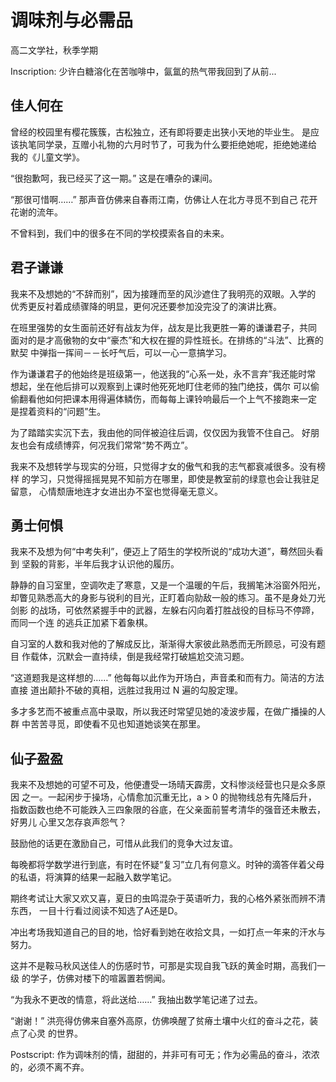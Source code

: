 # 调味剂与必需品

高二文学社，秋季学期

Inscription: 少许白糖溶化在苦咖啡中，氤氲的热气带我回到了从前...

## 佳人何在
曾经的校园里有樱花簇簇，古松独立，还有即将要走出狭小天地的毕业生。
是应该执笔同学录，互赠小礼物的六月时节了，可我为什么要拒绝她呢，拒绝她递给
我的《儿童文学》。

“很抱歉呵，我已经买了这一期。” 这是在嘈杂的课间。

“那很可惜啊……” 那声音仿佛来自春雨江南，仿佛让人在北方寻觅不到自己
花开花谢的流年。

不曾料到，我们中的很多在不同的学校摸索各自的未来。

## 君子谦谦
我来不及想她的“不辞而别”，因为接踵而至的风沙遮住了我明亮的双眼。入学的
优秀更反衬着成绩骤降的明显，更何况还要参加没完没了的演讲比赛。

在班里强势的女生面前还好有战友为伴，战友是比我更胜一筹的谦谦君子，共同
面对的是才高傲物的女中“豪杰”和大权在握的异性班长。在排练的“斗法”、比赛的默契
中弹指一挥间－－长吁气后，可以一心一意搞学习。

作为谦谦君子的他始终是班级第一，他送我的“心系一处，永不言弃”我还能时常
想起，坐在他后排可以观察到上课时他死死地盯住老师的独门绝技，偶尔
可以偷偷翻看他如何把课本用得遍体鳞伤，而每每上课铃响最后一个上气不接跑来一定
是捏着资料的“问题”生。

为了踏踏实实沉下去，我由他的同伴被迫往后调，仅仅因为我管不住自己。
好朋友也会有成绩博弈，何况我们常常“势不两立”。

我来不及想转学与现实的分班，只觉得才女的傲气和我的志气都衰减很多。没有榜样
的学习，只觉得摇摇晃晃不知前方在哪里，即使是教室前的绿意也会让我驻足留意，
心情颓唐地连才女进出办不室也觉得毫无意义。

## 勇士何惧
我来不及想为何“中考失利”，便迈上了陌生的学校所说的“成功大道”，蓦然回头看到
坚毅的背影，半年后我才认识他的履历。

静静的自习室里，空调吹走了寒意，又是一个温暖的午后，我搁笔沐浴窗外阳光，
却瞥见熟悉高大的身影与锐利的目光，正盯着向勍敌一般的练习。虽不是身处刀光剑影
的战场，可依然紧握手中的武器，左躲右闪向着打胜战役的目标马不停蹄，而同一个连
的逃兵正加紧下着象棋。

自习室的人数和我对他的了解成反比，渐渐得大家彼此熟悉而无所顾忌，可没有题目
作载体，沉默会一直持续，倒是我经常打破尴尬交流习题。

“这道题我是这样想的……” 他每每以此作为开场白，声音柔和而有力。简洁的方法直接
道出颠扑不破的真相，远胜过我用过 N 遍的勾股定理。

多才多艺而不被重点高中录取，所以我还时常望见她的凌波步履，在做广播操的人群
中苦苦寻觅，即使看不见也知道她谈笑在那里。

## 仙子盈盈
我来不及想她的可望不可及，他便遭受一场晴天霹雳，文科惨淡经营也只是众多原因
之一。一起闲步于操场，心情愈加沉重无比，a > 0 的抛物线总有先降后升，
指数函数也绝不可能跌入三四象限的谷底，在父亲面前誓考清华的强音还未散去，好男儿
心里又怎存哀声怨气？

鼓励他的话更在激励自己，可惜从此我们的竞争大过友谊。

每晚都将学数学进行到底，有时在怀疑“复习”立几有何意义。时钟的滴答伴着父母
的私语，将演算的结果一起融入数学笔记。

期终考试让大家又欢又喜，夏日的虫鸣混杂于英语听力，我的心格外紧张而辨不清东西，
一目十行看过阅读不知选了A还是D。

冲出考场我知道自己的目的地，恰好看到她在收拾文具，一如打点一年来的汗水与努力。

这并不是鞍马秋风送佳人的伤感时节，可那是实现自我飞跃的黄金时期，高我们一级
的学子，仿佛对楼下的喧嚣置若惘闻。

“为我永不更改的情意，将此送给……” 我抽出数学笔记递了过去。

“谢谢！” 洪亮得仿佛来自塞外高原，仿佛唤醒了贫瘠土壤中火红的奋斗之花，装点了心灵
的世界。

Postscript: 作为调味剂的情，甜甜的，并非可有可无；作为必需品的奋斗，浓浓的，必须不离不弃。